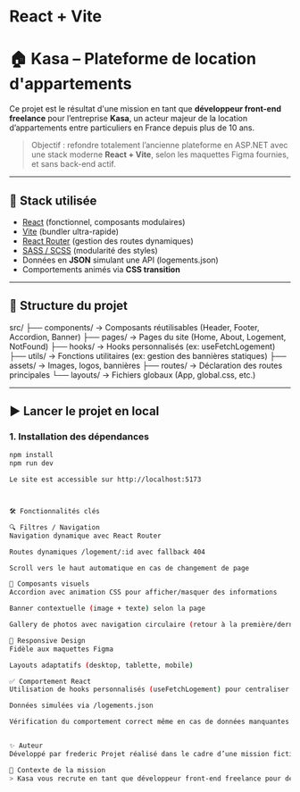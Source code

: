 # React + Vite

# 🏠 Kasa – Plateforme de location d'appartements

Ce projet est le résultat d'une mission en tant que **développeur front-end freelance** pour l’entreprise **Kasa**, un acteur majeur de la location d’appartements entre particuliers en France depuis plus de 10 ans.

> Objectif : refondre totalement l’ancienne plateforme en ASP.NET avec une stack moderne **React + Vite**, selon les maquettes Figma fournies, et sans back-end actif.

---

## 🚀 Stack utilisée

- [React](https://reactjs.org/) (fonctionnel, composants modulaires)
- [Vite](https://vitejs.dev/) (bundler ultra-rapide)
- [React Router](https://reactrouter.com/) (gestion des routes dynamiques)
- [SASS / SCSS](https://sass-lang.com/) (modularité des styles)
- Données en **JSON** simulant une API (logements.json)
- Comportements animés via **CSS transition**

---

## 📁 Structure du projet

src/ ├── components/ → Composants réutilisables (Header, Footer, Accordion, Banner) ├── pages/ → Pages du site (Home, About, Logement, NotFound) ├── hooks/ → Hooks personnalisés (ex: useFetchLogement) ├── utils/ → Fonctions utilitaires (ex: gestion des bannières statiques) ├── assets/ → Images, logos, bannières ├── routes/ → Déclaration des routes principales └── layouts/ → Fichiers globaux (App, global.css, etc.)

---

## ▶️ Lancer le projet en local

### 1. **Installation des dépendances**

```bash
npm install
npm run dev

Le site est accessible sur http://localhost:5173



🛠️ Fonctionnalités clés

🔍 Filtres / Navigation
Navigation dynamique avec React Router

Routes dynamiques /logement/:id avec fallback 404

Scroll vers le haut automatique en cas de changement de page

🎨 Composants visuels
Accordion avec animation CSS pour afficher/masquer des informations

Banner contextuelle (image + texte) selon la page

Gallery de photos avec navigation circulaire (retour à la première/dernière image)

📱 Responsive Design
Fidèle aux maquettes Figma

Layouts adaptatifs (desktop, tablette, mobile)

✅ Comportement React
Utilisation de hooks personnalisés (useFetchLogement) pour centraliser les appels de données

Données simulées via /logements.json

Vérification du comportement correct même en cas de données manquantes


✨ Auteur
Développé par frederic Projet réalisé dans le cadre d’une mission fictive pour Kasa – OpenClassrooms / Développeur Front-End React.

💼 Contexte de la mission
> Kasa vous recrute en tant que développeur front-end freelance pour développer sa nouvelle plateforme web. L’ancienne version, développée en ASP.NET, est remplacée par une architecture JavaScript moderne avec une refonte complète en React. Maquettes, prototypes et guidelines ont été fournis pour garantir un design responsive, accessible, et modulaire. En l'absence de back-end actif, les données sont simulées via un fichier JSON.
```
